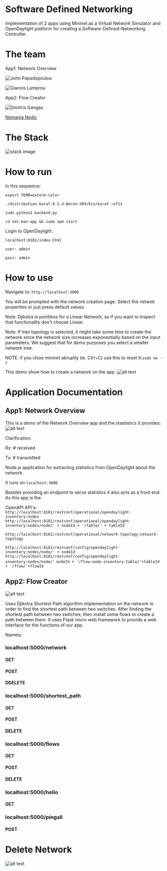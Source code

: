 # Software Defined Networking

Implementation of 2 apps using Mininet as a  Virtual Network Simulator and OpenDaylight platform for creating a Software-Defined-Networking Controller.

# The team
App1: Network Overview

![John Papadopoulos](https://github.com/jackalakos "John Papadopoulos")

![Giannis Lamprou](https://github.com/jackalakos "Giannis Lamprou")

App2: Flow Creator

![Dimitris Gangas](https://github.com/dimitrisgan "Dimitris Gangas")

[Nemanja Nedic](https://www.linkedin.com/in/nemanja-nedic/)


# The Stack

![stack image](https://github.com/YannisLamp/network-management/blob/master/SDN.png "The Stack")

# How to run

In this sequence:

```export TERM=exterm-color```

```./distribution-karaf-0.5.4-Boron-SR4/bin/karaf –of13```

```sudo python2 backend.py```

```cd net-man-app && sudo npm start```

Login to OpenDaylight:

```localhost:8181/index.html```

```user: admin```

```pass: admin```

# How to use

Navigate to: ```http://localhost:3000```

You will be prompted with the network creation page. Select the netwok properties or just press default values.

Note: Djikstra is pointless for a Linear Network, so if you want to inspect that functionality don't choose Linear.

Note: If tree topology is selected, it might take some time to create the network since the network size increases exponentially based on the input parameters. We suggest that for demo purposes you select a smaller network tree.

NOTE: if you close mininet abruptly (ie. Ctrl+C) use this to reset it:```sudo mn -c```

This demo show how to create a network on the app:
![alt text](https://github.com/YannisLamp/network-management/blob/master/create_network.gif "Create Network")



# Application Documentation
## App1: Network Overview
This is a demo of the Network Overview app and the stastistics it provides:
![alt text](https://github.com/YannisLamp/network-management/blob/master/network_overview.gif "Network Overview")

Clarification:

Rx: # received

Tx: # transmitted

Node.js application for extracting statistics from OpenDaylight about the network.

It runs on  ```localhost:3000```

Besides providing an endpoint to serve statistics it also acts as a front end. As this app is the 


OpenAPI API's:
```http://localhost:8181/restconf/operational/opendaylight-inventory:nodes```
```http://localhost:8181/restconf/operational/opendaylight-inventory:nodes/node/' + nodeId + '/table/' + tableId```

```http://localhost:8181/restconf/operational/network-topology:network-topology```

```http://localhost:8181/restconf/config/opendaylight-inventory:nodes/node/' + nodeId```
```http://localhost:8181/restconf/config/opendaylight-inventory:nodes/node/'```
 ```nodeId + '/flow-node-inventory:table/'+tableId + '/flow/'+flowId```


## App2: Flow Creator
![alt text](https://github.com/YannisLamp/network-management/blob/master/create_flow.gif "Shortest Path Between nodes")

Uses Djikstra Shortest Path algorithm implementation on the network in order to find the shortest path between two switches.
After finding the shortest path between two switches, then install some flows to create a path between them.
It uses Flask micro web framework to provide a web interface for the functions of our app.


Namely:
### localhost:5000/network
 #### GET
 #### POST
 #### DDELETE

### localhost:5000/shortest_path
 #### GET
 #### POST
 #### DELETE

### localhost:5000/flows
 #### GET
 #### POST
 #### DELETE

### localhost:5000/hello
 #### GET
 
### localhost:5000/pingall
 #### POST
 
# Delete Network
![alt text](https://github.com/YannisLamp/network-management/blob/master/delete_network.gif "Network delete")
